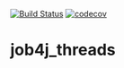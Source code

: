 [![Build Status](https://travis-ci.com/SergejBusch/job4j_threads.svg?branch=master)](https://travis-ci.com/SergejBusch/job4j_threads)
[![codecov](https://codecov.io/gh/SergejBusch/job4j_threads/branch/master/graph/badge.svg?token=IRUOI2UFAM)](https://codecov.io/gh/SergejBusch/job4j_threads)

# job4j_threads